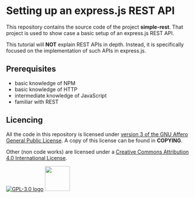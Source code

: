 # Setting up an express.js REST API
This repository contains the source code of the project __simple-rest__.
That project is used to show case a basic setup of an express.js REST API.

This tutorial will __NOT__ explain REST APIs in depth.
Instead, it is specifically focused on the implementation of such APIs in express.js.

## Prerequisites
- basic knowledge of NPM
- basic knowledge of HTTP
- intermediate knowledge of JavaScript
- familiar with REST

## Licencing
All the code in this repository is licensed under [version 3 of the GNU Affero General Public License](https://www.gnu.org/licenses/agpl.html).
A copy of this license can be found in __COPYING__.

Other (non code works) are licensed under a
[Creative Commons Attribution 4.0 International License](https://creativecommons.org/licenses/by/4.0/).

[![GPL-3.0 logo](https://www.gnu.org/graphics/agplv3-with-text-162x68.png)](https://www.gnu.org/licenses/agpl.html)
[<img src="https://mirrors.creativecommons.org/presskit/buttons/88x31/svg/by.svg" height="68">](http://creativecommons.org/licenses/by-sa/4.0/)
